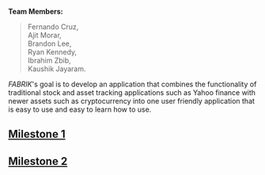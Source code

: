 **Team Members:**

> Fernando Cruz,                                                                                                                   
> Ajit Morar,                                                                        
> Brandon Lee,                          
> Ryan Kennedy,                        
> Ibrahim Zbib,                                                                   
> Kaushik Jayaram.

_FABRIK_'s goal is to develop an application that combines the functionality of traditional stock and asset tracking applications such as Yahoo finance with newer assets such as cryptocurrency into one user friendly application that is easy to use and easy to learn how to use.

## [Milestone 1](https://docs.google.com/document/d/1Gkk_KM_Rwr5IlpTnZ9iRSlZkPcUu0eP1jLXlz26bIdg/edit?usp=sharing)

## [Milestone 2](https://docs.google.com/document/d/1-_7p2jGdnlwxL2Km018s7W4V8ViZDClJKJM5Foo3f3M/edit?usp=sharing)
   
